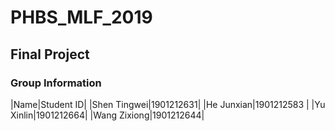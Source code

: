 # PHBS_MLF_2019
## Final Project
### Group Information
|Name|Student ID|
|Shen Tingwei|1901212631|
|He Junxian|1901212583 |
|Yu Xinlin|1901212664|
|Wang Zixiong|1901212644|
